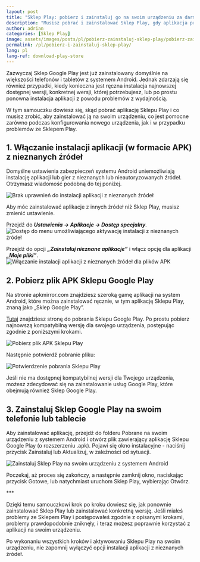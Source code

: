 ```yaml
---
layout: post
title: "Sklep Play: pobierz i zainstaluj go na swoim urządzeniu za darmo"
description: "Musisz pobrać i zainstalować Sklep Play, gdy aplikacja przestaje działać lub nie istnieje na Twoim urządzeniu z systemem Android. Oto co musisz zrobić, aby mieć go za darmo!"
author: adrian
categories: [Sklep Play]
image: assets/images/posts/pl/pobierz-zainstaluj-sklep-play/pobierz-zainstaluj-sklep-play_featured.png
permalink: /pl/pobierz-i-zainstaluj-sklep-play/
lang: pl
lang-ref: download-play-store
---
```


Zazwyczaj Sklep Google Play jest już zainstalowany domyślnie na większości telefonów i tabletów z systemem Android. Jednak zdarzają się również przypadki, kiedy konieczna jest ręczna instalacja najnowszej dostępnej wersji, konkretnej wersji, której potrzebujesz, lub po prostu ponowna instalacja aplikacji z powodu problemów z wydajnością.

W tym samouczku dowiesz się, skąd pobrać aplikację Sklepu Play i co musisz zrobić, aby zainstalować ją na swoim urządzeniu, co jest pomocne zarówno podczas konfigurowania nowego urządzenia, jak i w przypadku problemów ze Sklepem Play.

## 1. Włączanie instalacji aplikacji (w formacie APK) z nieznanych źródeł

Domyślne ustawienia zabezpieczeń systemu Android uniemożliwiają instalację aplikacji lub gier z nieznanych lub nieautoryzowanych źródeł. Otrzymasz wiadomość podobną do tej poniżej.

<img alt="Brak uprawnień do instalacji aplikacji z nieznanych źródeł" title="Brak uprawnień do instalacji aplikacji z nieznanych źródeł" loading="lazy" class="article-image medium-width-img" src="{{site.baseurl}}/assets/images/posts/pl/pobierz-zainstaluj-sklep-play/potwierdzenie-pobierania-sklep-play.jpg">

Aby móc zainstalować aplikacje z innych źródeł niż Sklep Play, musisz zmienić ustawienie.

Przejdź do ***Ustawienia → Aplikacje → Dostęp specjalny***.
<img alt="Dostęp do menu umożliwiającego aktywację instalacji z nieznanych źródeł" title="Dostęp do menu umożliwiającego aktywację instalacji z nieznanych źródeł" loading="lazy" class="article-image large-width-img" src="{{site.baseurl}}/assets/images/posts/pl/pobierz-zainstaluj-sklep-play/ustawienia-do-wlaczenia-instalowania-z-nieznanych-zrodel.jpg">

Przejdź do opcji ***„Zainstaluj nieznane aplikacje”*** i włącz opcję dla aplikacji ***„Moje pliki”***.
<img alt="Włączanie instalacji aplikacji z nieznanych źródeł dla plików APK" title="Włączanie instalacji aplikacji z nieznanych źródeł dla plików APK" loading="lazy" class="article-image large-width-img" src="{{site.baseurl}}/assets/images/posts/pl/pobierz-zainstaluj-sklep-play/wlacz-instalowanie-aplikacji-apk-z-nieznanych-zrodel.jpg">

## 2. Pobierz plik APK Sklepu Google Play

Na stronie apkmirror.com znajdziesz szeroką gamę aplikacji na system Android, które można zainstalować ręcznie, w tym aplikację Sklepu Play, znaną jako „Sklep Google Play”.

[Tutaj](https://www.apkmirror.com/apk/google-inc/google-play-store/) znajdziesz stronę do pobrania Sklepu Google Play. Po prostu pobierz najnowszą kompatybilną wersję dla swojego urządzenia, postępując zgodnie z poniższymi krokami.

<img alt="Pobierz plik APK Sklepu Play" title="Pobierz plik APK Sklepu Play" loading="lazy" class="article-image large-width-img" src="{{site.baseurl}}/assets/images/posts/pl/pobierz-zainstaluj-sklep-play/pobierz-sklep-play.jpg">

Następnie potwierdź pobranie pliku:

<img alt="Potwierdzenie pobrania Sklepu Play" title="Potwierdzenie pobrania Sklepu Play" loading="lazy" class="article-image medium-width-img" src="{{site.baseurl}}/assets/images/posts/pl/pobierz-zainstaluj-sklep-play/blad-podczas-instalowania-z-nieznego-zrodla.jpg">

Jeśli nie ma dostępnej kompatybilnej wersji dla Twojego urządzenia, możesz zdecydować się na zainstalowanie usług Google Play, które obejmują również Sklep Google Play.

## 3. Zainstaluj Sklep Google Play na swoim telefonie lub tablecie

Aby zainstalować aplikację, przejdź do folderu Pobrane na swoim urządzeniu z systemem Android i otwórz plik zawierający aplikację Sklepu Google Play (o rozszerzeniu .apk). Pojawi się okno instalacyjne - naciśnij przycisk Zainstaluj lub Aktualizuj, w zależności od sytuacji.

<img alt="Zainstaluj Sklep Play na swoim urządzeniu z systemem Android" title="Zainstaluj Sklep Play na swoim urządzeniu z systemem Android" loading="lazy" class="article-image medium-width-img" src="{{site.baseurl}}/assets/images/posts/pl/pobierz-zainstaluj-sklep-play/zainstaluj-aplikacje-sklep-play-apk.jpg">

Poczekaj, aż proces się zakończy, a następnie zamknij okno, naciskając przycisk Gotowe, lub natychmiast uruchom Sklep Play, wybierając Otwórz.

<div class="post-bottom-stars">***</div>

Dzięki temu samouczkowi krok po kroku dowiesz się, jak ponownie zainstalować Sklep Play lub zainstalować konkretną wersję. Jeśli miałeś problemy ze Sklepem Play i postępowałeś zgodnie z opisanymi krokami, problemy prawdopodobnie zniknęły, i teraz możesz poprawnie korzystać z aplikacji na swoim urządzeniu.

Po wykonaniu wszystkich kroków i aktywowaniu Sklepu Play na swoim urządzeniu, nie zapomnij wyłączyć opcji instalacji aplikacji z nieznanych źródeł.
